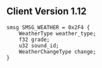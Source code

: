 ## Client Version 1.12

```rust,ignore
smsg SMSG_WEATHER = 0x2F4 {
    WeatherType weather_type;    
    f32 grade;    
    u32 sound_id;    
    WeatherChangeType change;    
}

```
